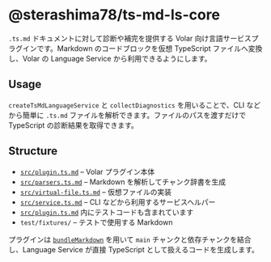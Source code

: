 # @sterashima78/ts-md-ls-core

`.ts.md` ドキュメントに対して診断や補完を提供する Volar 向け言語サービスプラグインです。Markdown のコードブロックを仮想 TypeScript ファイルへ変換し、Volar の Language Service から利用できるようにします。

## Usage

`createTsMdLanguageService` と `collectDiagnostics` を用いることで、CLI などから簡単に `.ts.md` ファイルを解析できます。ファイルのパスを渡すだけで TypeScript の診断結果を取得できます。

## Structure
- [`src/plugin.ts.md`](src/plugin.ts.md) – Volar プラグイン本体
- [`src/parsers.ts.md`](src/parsers.ts.md) – Markdown を解析してチャンク辞書を生成
- [`src/virtual-file.ts.md`](src/virtual-file.ts.md) – 仮想ファイルの実装
- [`src/service.ts.md`](src/service.ts.md) – CLI などから利用するサービスヘルパー
- [`src/plugin.ts.md`](src/plugin.ts.md) 内にテストコードも含まれています
- `test/fixtures/` – テストで使用する Markdown

プラグインは [`bundleMarkdown`](../core/src/bundle.ts.md) を用いて `main` チャンクと依存チャンクを結合し、Language Service が直接 TypeScript として扱えるコードを生成します。
